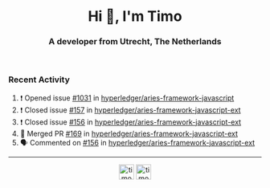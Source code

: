 <h1 align="center">Hi 👋, I'm Timo</h1>
<h3 align="center">A developer from Utrecht, The Netherlands</h3>
<br/>
<!-- https://github.com/rahuldkjain/github-profile-readme-generator --!>

<!--  <p align="left"><img src="https://github-readme-stats.vercel.app/api?username=timoglastra&show_icons=true&count_private=true&" alt="timoglastra" /></p> --!>

<!--
Github language stats
<p align="left"><img src="https://github-readme-stats.vercel.app/api/top-langs/?username=timoglastra&layout=compact" alt="timoglastra" /><p>
-->

<!-- Codestats language stats -->
<!-- <p align="left"><img src="https://codestats-readme.vercel.app/api/top-langs/?username=timoglastra&layout=compact&language_count=12" alt="timoglastra" /><p>    --!>
  
<h3>Recent Activity</h3>

<!--START_SECTION:activity-->
1. ❗️ Opened issue [#1031](https://github.com/hyperledger/aries-framework-javascript/issues/1031) in [hyperledger/aries-framework-javascript](https://github.com/hyperledger/aries-framework-javascript)
2. ❗️ Closed issue [#157](https://github.com/hyperledger/aries-framework-javascript-ext/issues/157) in [hyperledger/aries-framework-javascript-ext](https://github.com/hyperledger/aries-framework-javascript-ext)
3. ❗️ Closed issue [#156](https://github.com/hyperledger/aries-framework-javascript-ext/issues/156) in [hyperledger/aries-framework-javascript-ext](https://github.com/hyperledger/aries-framework-javascript-ext)
4. 🎉 Merged PR [#169](https://github.com/hyperledger/aries-framework-javascript-ext/pull/169) in [hyperledger/aries-framework-javascript-ext](https://github.com/hyperledger/aries-framework-javascript-ext)
5. 🗣 Commented on [#156](https://github.com/hyperledger/aries-framework-javascript-ext/issues/156) in [hyperledger/aries-framework-javascript-ext](https://github.com/hyperledger/aries-framework-javascript-ext)
<!--END_SECTION:activity-->

---

<p align="center">
<a href="https://twitter.com/timoglastra" target="blank"><img align="center" src="https://cdn.jsdelivr.net/npm/simple-icons@3.0.1/icons/twitter.svg" alt="timoglastra" height="30" width="30" /></a>
<a href="https://linkedin.com/in/timoglastra" target="blank"><img align="center" src="https://cdn.jsdelivr.net/npm/simple-icons@3.0.1/icons/linkedin.svg" alt="timoglastra" height="30" width="30" /></a>
</p>



